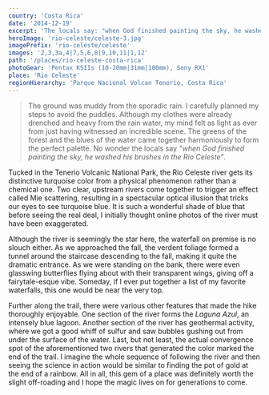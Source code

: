 ```yaml
---
country: 'Costa Rica'
date: '2014-12-19'
excerpt: 'The locals say: "when God finished painting the sky, he washed his brushes in the Rio Celeste".'
heroImage: 'rio-celeste/celeste-3.jpg'
imagePrefix: 'rio-celeste/celeste'
images: '2,3,3a,4|7,5,6,8|9,10,11|1,12'
path: '/places/rio-celeste-costa-rica'
photoGear: 'Pentax K5IIs (10-20mm|31mm|100mm), Sony RX1'
place: 'Rio Celeste'
regionHierarchy: 'Parque Nacional Volcan Tenorio, Costa Rica'
---
```


> The ground was muddy from the sporadic rain. I carefully planned my steps to avoid the puddles. Although my clothes were already drenched and heavy from the rain water, my mind felt as light as ever from just having witnessed an incredible scene. The greens of the forest and the blues of the water came together harmoniously to form the perfect palette. No wonder the locals say _“when God finished painting the sky, he washed his brushes in the Rio Celeste”_.

Tucked in the Tenerio Volcanic National Park, the Rio Celeste river gets its distinctive turquoise color from a physical phenomenon rather than a chemical one. Two clear, upstream rivers come together to trigger an effect called Mie scattering, resulting in a spectacular optical illusion that tricks our eyes to see turquoise blue. It is such a wonderful shade of blue that before seeing the real deal, I initially thought online photos of the river must have been exaggerated.

Although the river is seemingly the star here, the waterfall on premise is no slouch either. As we approached the fall, the verdent foliage formed a tunnel around the staircase descending to the fall, making it quite the dramatic entrance. As we were standing on the bank, there were even glasswing butterflies flying about with their transparent wings, giving off a fairytale-esque vibe. Someday, if I ever put together a list of my favorite waterfalls, this one would be near the very top.

Further along the trail, there were various other features that made the hike thoroughly enjoyable. One section of the river forms the _Laguna Azul_, an intensely blue lagoon. Another section of the river has geothermal activity, where we got a good whiff of sulfur and saw bubbles gushing out from under the surface of the water. Last, but not least, the actual convergence spot of the aforementioned two rivers that generated the color marked the end of the trail. I imagine the whole sequence of following the river and then seeing the science in action would be similar to finding the pot of gold at the end of a rainbow. All in all, this gem of a place was definitely worth the slight off-roading and I hope the magic lives on for generations to come.
